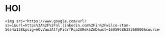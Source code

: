 <htmL>
    <h1>HOI</h1>

    <img src="https://www.google.com/url?sa=i&url=https%3A%2F%2Fnl.linkedin.com%2Fin%2Fwilco-stam-5654a128&psig=AOvVaw3AtfyPiCrfRqa2URekSZnD&ust=1605968638368000&source=images&cd=vfe&ved=0CAIQjRxqFwoTCMCf1sKpke0CFQAAAAAdAAAAABAD">
</htmL>